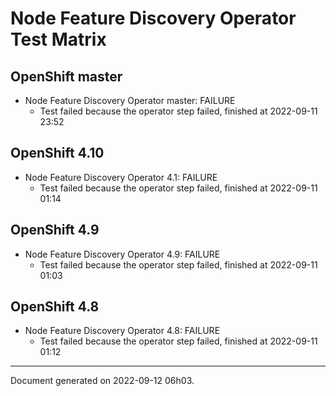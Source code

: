
Node Feature Discovery Operator Test Matrix
===========================================

OpenShift master
----------------



* Node Feature Discovery Operator master: FAILURE
  - Test failed because the operator step failed, finished at 2022-09-11 23:52






OpenShift 4.10
--------------



* Node Feature Discovery Operator 4.1: FAILURE
  - Test failed because the operator step failed, finished at 2022-09-11 01:14






OpenShift 4.9
-------------



* Node Feature Discovery Operator 4.9: FAILURE
  - Test failed because the operator step failed, finished at 2022-09-11 01:03






OpenShift 4.8
-------------



* Node Feature Discovery Operator 4.8: FAILURE
  - Test failed because the operator step failed, finished at 2022-09-11 01:12






---
Document generated on 2022-09-12 06h03.
